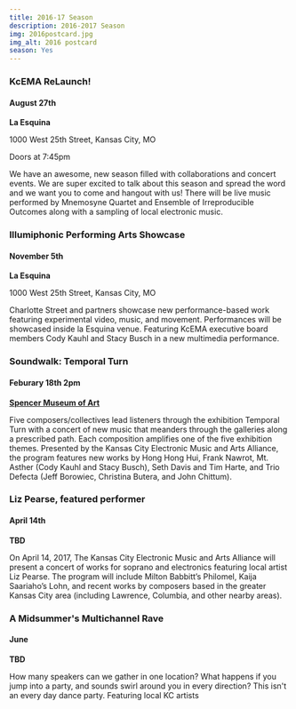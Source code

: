 ```yaml
---
title: 2016-17 Season 
description: 2016-2017 Season
img: 2016postcard.jpg
img_alt: 2016 postcard
season: Yes
---
```

### KcEMA ReLaunch! ###


#### August 27th ####

**La Esquina**

1000 West 25th Street, Kansas City, MO

Doors at 7:45pm

We have an awesome, new season filled with collaborations and concert events. We are super excited to talk about this season and spread the word and we want you to come and hangout with us! There will be live music performed by Mnemosyne Quartet and Ensemble of Irreproducible Outcomes along with a sampling of local electronic music. 

### Illumiphonic Performing Arts Showcase ###

#### November 5th ####

**La Esquina**

1000 West 25th Street, Kansas City, MO

Charlotte Street and partners showcase new performance-based work featuring experimental video, music, and movement. Performances will be showcased inside la Esquina venue. Featuring KcEMA executive board members Cody Kauhl and Stacy Busch in a new multimedia performance. 


### Soundwalk: Temporal Turn ###

#### Feburary 18th 2pm ####

**[Spencer Museum of Art](https://www.spencerart.ku.edu/)**

Five composers/collectives lead listeners through the exhibition Temporal Turn with a concert of new music that meanders through the galleries along a prescribed path. Each composition amplifies one of the five exhibition themes. Presented by the Kansas City Electronic Music and Arts Alliance, the program features new works by Hong Hong Hui, Frank Nawrot, Mt. Asther (Cody Kauhl and Stacy Busch), Seth Davis and Tim Harte, and Trio Defecta (Jeff Borowiec, Christina Butera, and John Chittum).

### Liz Pearse, featured performer ###

#### April 14th ####

**TBD**

On April 14, 2017, The Kansas City Electronic Music and Arts Alliance will present a concert of works for soprano and electronics featuring local artist Liz Pearse. The program will include Milton Babbitt’s Philomel, Kaija Saariaho’s Lohn, and recent works by composers based in the greater Kansas City area (including Lawrence, Columbia, and other nearby areas).

### A Midsummer's Multichannel Rave ###

#### June ####

**TBD**

How many speakers can we gather in one location? What happens if you jump into a party, and sounds swirl around you in every direction? This isn't an every day dance party. Featuring local KC artists
